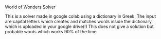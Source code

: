 World of Wonders Solver

This is a solver made in google colab using a dictionary in Greek. The input are capital letters which creates and matches words inside the dictionary, which is uploaded in your google drive(!) This does not give a solution but probable words which works 90% of the time
